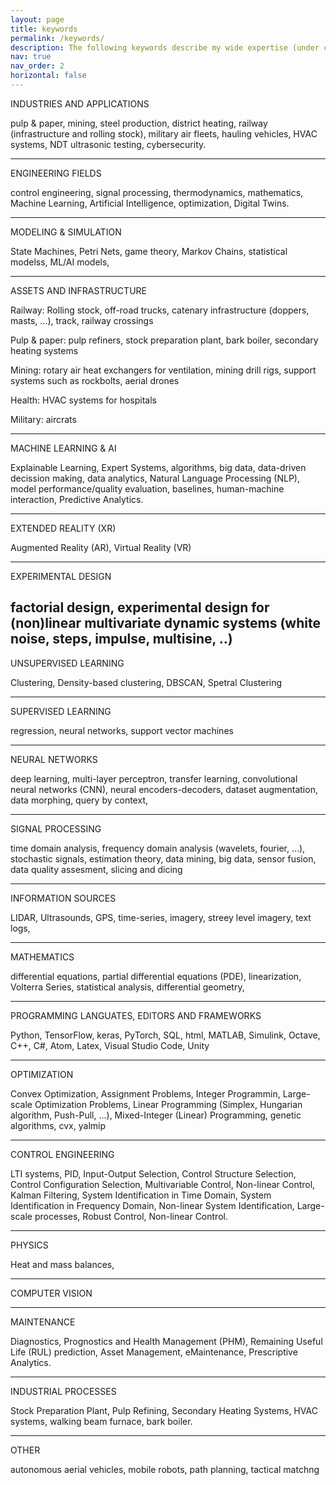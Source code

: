 ```yaml
---
layout: page
title: keywords
permalink: /keywords/  
description: The following keywords describe my wide expertise (under construction)
nav: true
nav_order: 2
horizontal: false
---
```


INDUSTRIES AND APPLICATIONS

pulp & paper, mining, steel production, district heating, railway (infrastructure and rolling stock), military air fleets, hauling vehicles, HVAC systems, NDT ultrasonic testing, cybersecurity.

---

ENGINEERING FIELDS

 control engineering, signal processing, thermodynamics, mathematics, Machine Learning, Artificial Intelligence, optimization, Digital Twins. 

---
MODELING & SIMULATION

State Machines, Petri Nets, game theory, Markov Chains, statistical modelss, ML/AI models,  

---
ASSETS AND INFRASTRUCTURE

Railway: Rolling stock, off-road trucks, catenary infrastructure (doppers, masts, ...), track, railway crossings

Pulp & paper:  pulp refiners, stock preparation plant, bark boiler, secondary heating systems

Mining:  rotary air heat exchangers for ventilation, mining drill rigs, support systems such as rockbolts, aerial drones

Health: HVAC systems for hospitals

Military: aircrats

---
MACHINE LEARNING & AI

Explainable Learning, Expert Systems,  algorithms, big data, data-driven decission making, data analytics, Natural Language Processing (NLP), model performance/quality  evaluation, baselines, human-machine interaction, Predictive Analytics. 

---
EXTENDED REALITY (XR)

Augmented Reality (AR), Virtual Reality (VR)

---
EXPERIMENTAL DESIGN

factorial design, experimental design for (non)linear multivariate dynamic systems (white noise, steps, impulse, multisine, ..)
---
UNSUPERVISED LEARNING

Clustering, Density-based clustering, DBSCAN, Spetral Clustering

---
SUPERVISED LEARNING

regression, neural networks, support vector machines

---
NEURAL NETWORKS

deep learning, multi-layer perceptron, transfer learning, convolutional neural networks (CNN), neural encoders-decoders,  dataset augmentation, data morphing, query by context, 

---
SIGNAL PROCESSING

time domain analysis,  frequency domain analysis (wavelets, fourier, ...), stochastic signals, estimation theory, data mining, big data,  sensor fusion, data quality assesment, slicing and dicing 

---
INFORMATION SOURCES

LIDAR, Ultrasounds, GPS, time-series, imagery, streey level imagery, text logs, 

---
MATHEMATICS

differential equations, partial differential equations (PDE), linearization, Volterra Series, statistical analysis, differential geometry, 

---
PROGRAMMING LANGUATES, EDITORS AND FRAMEWORKS

Python, TensorFlow, keras, PyTorch, SQL, html, MATLAB, Simulink, Octave, C++, C#, Atom, Latex, Visual Studio Code, Unity

---
OPTIMIZATION

Convex Optimization, Assignment Problems, Integer Programmin, Large-scale Optimization Problems, Linear Programming (Simplex, Hungarian algorithm, Push-Pull, ...), Mixed-Integer (Linear) Programming, genetic algorithms, cvx, yalmip

---
CONTROL ENGINEERING

LTI systems, PID, Input-Output Selection, Control Structure Selection, Control Configuration Selection,  Multivariable Control, Non-linear Control, Kalman Filtering, System Identification in Time Domain, System Identification in Frequency Domain, Non-linear System Identification, Large-scale processes, Robust Control, Non-linear Control.

---
PHYSICS

Heat and mass balances, 

---
COMPUTER VISION

---
MAINTENANCE

Diagnostics, Prognostics and Health Management (PHM), Remaining Useful Life (RUL) prediction, Asset Management, eMaintenance, Prescriptive Analytics. 

---
INDUSTRIAL PROCESSES

Stock Preparation Plant, Pulp Refining, Secondary Heating Systems, HVAC systems, walking beam furnace, bark boiler. 

---
OTHER

autonomous aerial vehicles, mobile robots, path planning, tactical matchng